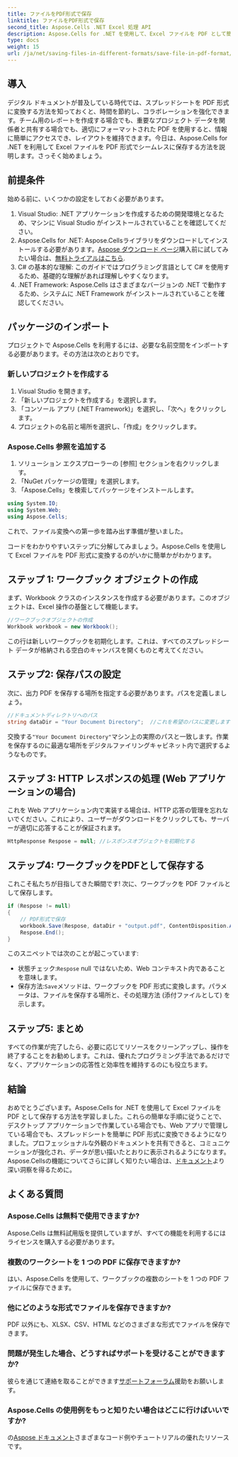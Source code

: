```yaml
---
title: ファイルをPDF形式で保存
linktitle: ファイルをPDF形式で保存
second_title: Aspose.Cells .NET Excel 処理 API
description: Aspose.Cells for .NET を使用して、Excel ファイルを PDF として簡単に保存する方法を学びます。簡単な手順と例が提供されており、簡単に実装できます。
type: docs
weight: 15
url: /ja/net/saving-files-in-different-formats/save-file-in-pdf-format/
---
```

## 導入
デジタル ドキュメントが普及している時代では、スプレッドシートを PDF 形式に変換する方法を知っておくと、時間を節約し、コラボレーションを強化できます。チーム用のレポートを作成する場合でも、重要なプロジェクト データを関係者と共有する場合でも、適切にフォーマットされた PDF を使用すると、情報に簡単にアクセスでき、レイアウトを維持できます。今日は、Aspose.Cells for .NET を利用して Excel ファイルを PDF 形式でシームレスに保存する方法を説明します。さっそく始めましょう。
## 前提条件
始める前に、いくつかの設定をしておく必要があります。
1. Visual Studio: .NET アプリケーションを作成するための開発環境となるため、マシンに Visual Studio がインストールされていることを確認してください。
2.  Aspose.Cells for .NET: Aspose.Cellsライブラリをダウンロードしてインストールする必要があります。[Aspose ダウンロード ページ](https://releases.aspose.com/cells/net/)購入前に試してみたい場合は、[無料トライアルはこちら](https://releases.aspose.com/).
3. C# の基本的な理解: このガイドではプログラミング言語として C# を使用するため、基礎的な理解があれば理解しやすくなります。
4. .NET Framework: Aspose.Cells はさまざまなバージョンの .NET で動作するため、システムに .NET Framework がインストールされていることを確認してください。
## パッケージのインポート
プロジェクトで Aspose.Cells を利用するには、必要な名前空間をインポートする必要があります。その方法は次のとおりです。
### 新しいプロジェクトを作成する
1. Visual Studio を開きます。
2. 「新しいプロジェクトを作成する」を選択します。
3. 「コンソール アプリ (.NET Framework)」を選択し、「次へ」をクリックします。
4. プロジェクトの名前と場所を選択し、「作成」をクリックします。
### Aspose.Cells 参照を追加する
1. ソリューション エクスプローラーの [参照] セクションを右クリックします。
2. 「NuGet パッケージの管理」を選択します。
3. 「Aspose.Cells」を検索してパッケージをインストールします。
```csharp
using System.IO;
using System.Web;
using Aspose.Cells;
```
これで、ファイル変換への第一歩を踏み出す準備が整いました。

コードをわかりやすいステップに分解してみましょう。Aspose.Cells を使用して Excel ファイルを PDF 形式に変換するのがいかに簡単かがわかります。
## ステップ 1: ワークブック オブジェクトの作成
まず、Workbook クラスのインスタンスを作成する必要があります。このオブジェクトは、Excel 操作の基盤として機能します。
```csharp
//ワークブックオブジェクトの作成
Workbook workbook = new Workbook();
```
この行は新しいワークブックを初期化します。これは、すべてのスプレッドシート データが格納される空白のキャンバスを開くものと考えてください。
## ステップ2: 保存パスの設定
次に、出力 PDF を保存する場所を指定する必要があります。パスを定義しましょう。
```csharp
//ドキュメントディレクトリへのパス
string dataDir = "Your Document Directory";  //これを希望のパスに変更します
```
交換する`"Your Document Directory"`マシン上の実際のパスと一致します。作業を保存するのに最適な場所をデジタルファイリングキャビネット内で選択するようなものです。
## ステップ 3: HTTP レスポンスの処理 (Web アプリケーションの場合)
これを Web アプリケーション内で実装する場合は、HTTP 応答の管理を忘れないでください。これにより、ユーザーがダウンロードをクリックしても、サーバーが適切に応答することが保証されます。
```csharp
HttpResponse Respose = null; //レスポンスオブジェクトを初期化する
```
## ステップ4: ワークブックをPDFとして保存する
これこそ私たちが目指してきた瞬間です! 次に、ワークブックを PDF ファイルとして保存します。
```csharp
if (Respose != null)
{
    // PDF形式で保存
    workbook.Save(Respose, dataDir + "output.pdf", ContentDisposition.Attachment, new PdfSaveOptions());
    Respose.End();
}
```
このスニペットでは次のことが起こっています:
- 状態チェック:`Respose` null ではないため、Web コンテキスト内であることを意味します。
- 保存方法:`Save`メソッドは、ワークブックを PDF 形式に変換します。パラメータは、ファイルを保存する場所と、その処理方法 (添付ファイルとして) を示します。
## ステップ5: まとめ
すべての作業が完了したら、必要に応じてリソースをクリーンアップし、操作を終了することをお勧めします。これは、優れたプログラミング手法であるだけでなく、アプリケーションの応答性と効率性を維持するのにも役立ちます。
## 結論
おめでとうございます。Aspose.Cells for .NET を使用して Excel ファイルを PDF として保存する方法を学習しました。これらの簡単な手順に従うことで、デスクトップ アプリケーションで作業している場合でも、Web アプリで管理している場合でも、スプレッドシートを簡単に PDF 形式に変換できるようになりました。プロフェッショナルな外観のドキュメントを共有できると、コミュニケーションが強化され、データが思い描いたとおりに表示されるようになります。
 Aspose.Cellsの機能についてさらに詳しく知りたい場合は、[ドキュメント](https://reference.aspose.com/cells/net/)より深い洞察を得るために。
## よくある質問
### Aspose.Cells は無料で使用できますか?
Aspose.Cells は無料試用版を提供していますが、すべての機能を利用するにはライセンスを購入する必要があります。
### 複数のワークシートを 1 つの PDF に保存できますか?
はい、Aspose.Cells を使用して、ワークブックの複数のシートを 1 つの PDF ファイルに保存できます。
### 他にどのような形式でファイルを保存できますか?
PDF 以外にも、XLSX、CSV、HTML などのさまざまな形式でファイルを保存できます。
### 問題が発生した場合、どうすればサポートを受けることができますか?
彼らを通じて連絡を取ることができます[サポートフォーラム](https://forum.aspose.com/c/cells/9)援助をお願いします。
### Aspose.Cells の使用例をもっと知りたい場合はどこに行けばいいですか?
の[Aspose ドキュメント](https://reference.aspose.com/cells/net/)さまざまなコード例やチュートリアルの優れたリソースです。